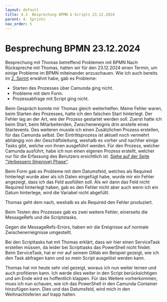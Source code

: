 ```yaml
---
layout: default
title: 4.3  Besprechung BPMN & Scripts 23.12.2024
parent: 4. Sprints
nav_order: 5
---
```


# Besprechung BPMN 23.12.2024

Besprechung mit Thomas betreffend Problemen mit BPMN
Nach Rückspreche mit Thomas, hatten wir für den 23.12.2024 einen Termin, um einige Probleme im BPMN miteinander anzuschauen. 
Wie ich auch bereits im [2. Sprint](./sprint2_13-12-2024.md) erwähnt habe, gab es Probleme:
- Starten des Prozesses über Camunda ging nicht.
- Probleme mit dem Form. 
- Prozessabfrage mit Script ging nicht. 

Beim Gespräch konnte mir Thomas gleich weiterhelfen. 
Meine Fehler waren, beim Starten des Prozesses, hatte ich den falschen Start hinterlegt. 
Der Fehler lag an der Art, wie der Prozess gestartet werden soll. 
Zuerst hatte ich beim Start, beim Mitarbeitenden, Zwischenereignis drin anstelle eines Startevents. 
Des weiteren musste ich einen Zusätzlichen Prozess erstellen, für das Camunda selbst. 
Der Eintrittsprozess ist aktuell noch vermehrt abhängig von der Geschäftsleitung, weshalb es vorher und nachher einige Tasks gibt, welche von ihnen ausgeführt werden. 
Für den Prozess, welcher Camunda ausführt, habe ich nun einen eigenen Prozess erstellt, welcher nur für die Erfassung des Benutzers ersichtlich ist. 
[Siehe auf der Seite "Verbessern (Improve) Phase"](../Hauptteil/34_verbessern.md). 

Beim Form gab es Probleme mit dem Datumsfeld, welches als Required hinterlegt wurde aber als ich Daten eingefügt habe, wurde mir ein Fehler angezeigt, dass ich das Feld ausfüllen soll. 
Als wir dann das Feld nicht Required hinterlegt haben, gab es den Fehler nicht aber auch wenn ich ein Datum hinterlege, wird die Variabel nicht abgefüllt. 

Thomas geht dem nach, weshalb es als Required den Fehler produziert. 

Beim Testen des Prozesses gab es zwei weitere Fehler, einerseits die MessageRefs und die Scriptstasks. 

Gegen die MessageRefs-Errors, haben wir die Ereignisse auf normale Zwischenerreignisse umgestellt.

Bei den Scripttasks hat mit Thomas erklärt, dass wir hier einen ServiceTask erstellen müssen, da leider bei Scripttasks das PowerShell nicht findet. 
Beim ServiceTask, hat er mir auf seinem Gitlab ein Beispiel gezeigt, wie ich den Task abfragen kann und so mein Script ausgelöst werden kann. 

Thomas hat mir heute sehr viel gezeigt, woraus ich nun weiter lernen und auch profitieren kann. 
Ich werde dies weiter in den Script berücksichtigen und am Ende wird es hoffentlich klappen. 
Für das Weitere vorherkommen, muss ich nun schauen, wie ich das PowerShell in den Camunda Container hinzufügen kann. 
Dies und das Datumsfeld, wird mich in den Weihnachtsferien auf trapp halten. 



